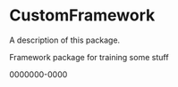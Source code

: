 # CustomFramework

A description of this package.

Framework package for training some stuff

0000000-0000
